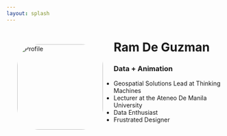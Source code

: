 ```yaml
---
layout: splash
---
```


<!-- Global site tag (gtag.js) - Google Analytics -->
<script async src="https://www.googletagmanager.com/gtag/js?id=UA-161260044-1"></script>
<script>
  window.dataLayer = window.dataLayer || [];
  function gtag(){dataLayer.push(arguments);}
  gtag('js', new Date());
  gtag('config', 'UA-161260044-1');
</script>

<div class="page__content">
<img class="main-logo" style="float:left; object-fit: cover; border-radius:25%; margin: 10px 25px" width="200" height="200" src="https://storage.googleapis.com/magtanggol-github-io/main-page/logo.png" alt="Profile">
<div class='main-body'>
	<h1> Ram De Guzman </h1>
	<h3> Data + Animation </h3>
	<ul class="main-page">
		<li> Geospatial Solutions Lead at Thinking Machines </li>
		<li> Lecturer at the Ateneo De Manila University </li>
		<li> Data Enthusiast </li>
		<li> Frustrated Designer </li>
	</ul>
</div>
</div>
